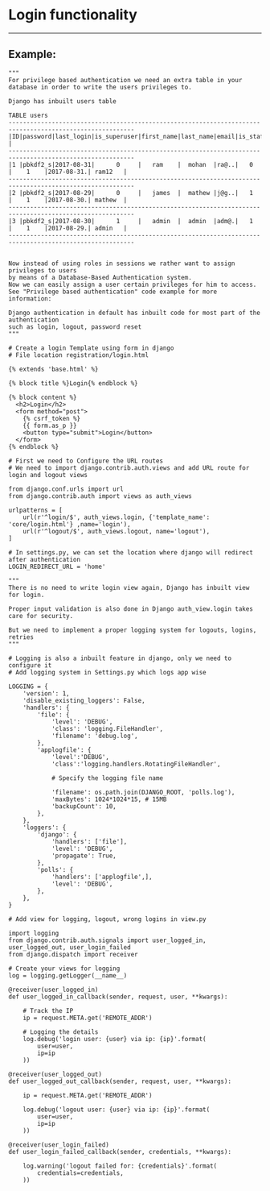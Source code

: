 # Login functionality
-------

## Example:


    """
    For privilege based authentication we need an extra table in your database in order to write the users privileges to.

    Django has inbuilt users table 

    TABLE users
    ---------------------------------------------------------------------------------------------------------
    |ID|password|last_login|is_superuser|first_name|last_name|email|is_staff|is_active|date_joined|username |
    ---------------------------------------------------------------------------------------------------------  
    |1 |pbkdf2_s|2017-08-31|	  0		| 	ram    |  mohan  |ra@..|   0    |    1    |2017-08-31.| ram12   |
    ---------------------------------------------------------------------------------------------------------  	
    |2 |pbkdf2_s|2017-08-29|	  0	    |	james  |  mathew |j@g..|   1    |    1    |2017-08-30.| mathew  |
    ---------------------------------------------------------------------------------------------------------  
    |3 |pbkdf2_s|2017-08-30|	  1	    |	admin  |  admin  |adm@.|   1    |    1    |2017-08-29.| admin   |
    ---------------------------------------------------------------------------------------------------------   


    Now instead of using roles in sessions we rather want to assign privileges to users
    by means of a Database-Based Authentication system.
    Now we can easily assign a user certain privileges for him to access.
    See "Privilege based authentication" code example for more information:
    
    Django authentication in default has inbuilt code for most part of the authentication
    such as login, logout, password reset
    """

    # Create a login Template using form in django
    # File location registration/login.html

    {% extends 'base.html' %}

    {% block title %}Login{% endblock %}

    {% block content %}
      <h2>Login</h2>
      <form method="post">
        {% csrf_token %}
        {{ form.as_p }}
        <button type="submit">Login</button>
      </form>
    {% endblock %}

    # First we need to Configure the URL routes
    # We need to import django.contrib.auth.views and add URL route for login and logout views 

    from django.conf.urls import url
    from django.contrib.auth import views as auth_views

    urlpatterns = [
        url(r'^login/$', auth_views.login, {'template_name': 'core/login.html'} ,name='login'),
        url(r'^logout/$', auth_views.logout, name='logout'),
    ]
    
    # In settings.py, we can set the location where django will redirect after authentication
    LOGIN_REDIRECT_URL = 'home'

    """
    There is no need to write login view again, Django has inbuilt view for login.

    Proper input validation is also done in Django auth_view.login takes care for security.
    
    But we need to implement a proper logging system for logouts, logins, retries
    """

    # Logging is also a inbuilt feature in django, only we need to configure it
    # Add logging system in Settings.py which logs app wise

    LOGGING = {
        'version': 1,
        'disable_existing_loggers': False,
        'handlers': {
            'file': {
                'level': 'DEBUG',
                'class': 'logging.FileHandler',
                'filename': 'debug.log',
            },
            'applogfile': {
                'level':'DEBUG',
                'class':'logging.handlers.RotatingFileHandler',

                # Specify the logging file name
                
                'filename': os.path.join(DJANGO_ROOT, 'polls.log'),
                'maxBytes': 1024*1024*15, # 15MB
                'backupCount': 10,
            },
        },
        'loggers': {
            'django': {
                'handlers': ['file'],
                'level': 'DEBUG',
                'propagate': True,
            },
            'polls': {
                'handlers': ['applogfile',],
                'level': 'DEBUG',
            },
        },
    }

    # Add view for logging, logout, wrong logins in view.py

    import logging
    from django.contrib.auth.signals import user_logged_in, user_logged_out, user_login_failed
    from django.dispatch import receiver

    # Create your views for logging
    log = logging.getLogger(__name__)

    @receiver(user_logged_in)
    def user_logged_in_callback(sender, request, user, **kwargs):

        # Track the IP
        ip = request.META.get('REMOTE_ADDR')

        # Logging the details 
        log.debug('login user: {user} via ip: {ip}'.format(
            user=user,
            ip=ip
        ))

    @receiver(user_logged_out)
    def user_logged_out_callback(sender, request, user, **kwargs):

        ip = request.META.get('REMOTE_ADDR')

        log.debug('logout user: {user} via ip: {ip}'.format(
            user=user,
            ip=ip
        ))

    @receiver(user_login_failed)
    def user_login_failed_callback(sender, credentials, **kwargs):

        log.warning('logout failed for: {credentials}'.format(
            credentials=credentials,
        ))